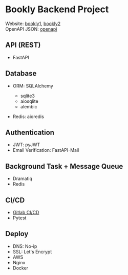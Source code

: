 # Bookly Backend Project
Website: [bookly1](https://book-registration.ddns.net/api/1.1.1/docs), [bookly2](https://book-registration.ddns.net/api/1.1.1/redoc) \
OpenAPI JSON: [openapi](https://book-registration.ddns.net/api/1.1.1/openapi.json)

## API (REST)
- FastAPI

## Database
- ORM: SQLAlchemy
    - sqlite3
    - aiosqlite
    - alembic

- Redis: aioredis

## Authentication
- JWT: pyJWT
- Email Verification: FastAPI-Mail

## Background Task + Message Queue
- Dramatiq
- Redis

## CI/CD
- [Gitlab CI/CD](https://gitlab.com/RobertChienShiba/Bookly)
- Pytest

## Deploy
- DNS: No-ip
- SSL: Let's Encrypt
- AWS
- Nginx
- Docker
